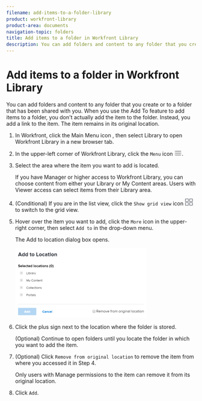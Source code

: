 ```yaml
---
filename: add-items-to-a-folder-library
product: workfront-library
product-area: documents
navigation-topic: folders
title: Add items to a folder in Workfront Library
description: You can add folders and content to any folder that you create or to a folder that has been shared with you. When you use the Add To feature to add items to a folder, you don't actually add the item to the folder. Instead, you add a link to the item. The item remains in its original location.
---
```


# Add items to a folder in Workfront Library

You can add folders and content to any folder that you create or to a folder that has been shared with you. When you use the Add To feature to add items to a folder, you don't actually add the item to the folder. Instead, you add a link to the item. The item remains in its original location.

1. In Workfront, click the Main Menu icon , then select Library to open Workfront Library in a new browser tab. 
1. In the upper-left corner of Workfront Library, click the `Menu` icon ![](assets/library-menu-icon.png).
1. Select the area where the item you want to add is located.

   If you have Manager or higher access to Workfront Library, you can choose content from either your Library or My Content areas. Users with Viewer access can select items from their Library area.

1. (Conditional) If you are in the list view, click the `Show grid view` icon ![](assets/grid-view-icon.png) to switch to the grid view.
1. Hover over the item you want to add, click the `More` icon in the upper-right corner, then select `Add to` in the drop-down menu.

   The Add to location dialog box opens.

   ![](assets/addtobox-350x184.png)

1. Click the plus sign next to the location where the folder is stored.

   (Optional) Continue to open folders until you locate the folder in which you want to add the item.

1. (Optional) Click `Remove from original location` to remove the item from where you accessed it in Step 4.

   Only users with Manage permissions to the item can remove it from its original location. 

1. Click `Add`.

